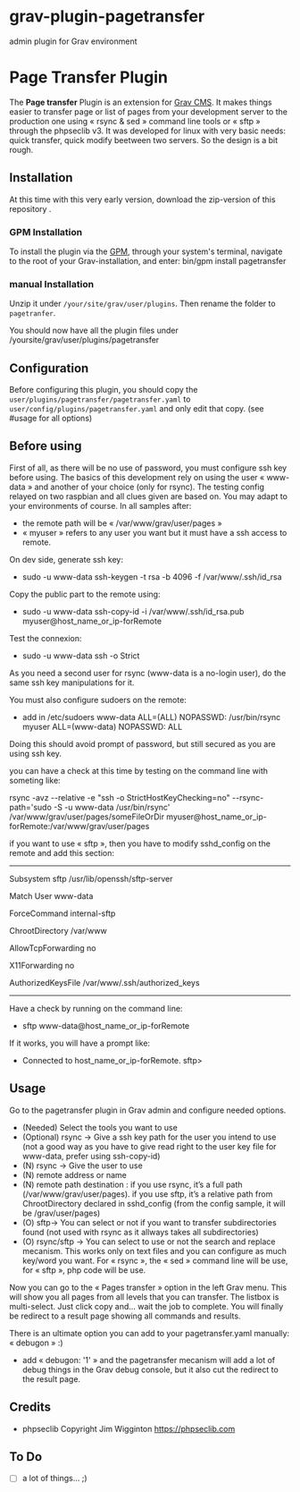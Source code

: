 # grav-plugin-pagetransfer
admin plugin for Grav environment
# Page Transfer Plugin

The **Page transfer** Plugin is an extension for [Grav CMS](http://github.com/getgrav/grav). It makes things easier to transfer page or list of pages from your development server to the production one using « rsync & sed » command line tools or « sftp » through the phpseclib v3.
It was developed for linux with very basic needs: quick transfer, quick modify beetween two servers. So the design is a bit rough.

## Installation
At this time with this very early version, download the zip-version of this repository . 

### GPM Installation
To install the plugin via the [GPM](https://learn.getgrav.org/cli-console/grav-cli-gpm), through your system's terminal, navigate to the root of your Grav-installation, and enter:
    bin/gpm install pagetransfer

### manual Installation
Unzip it under `/your/site/grav/user/plugins`. Then rename the folder to `pagetranfer`. 

You should now have all the plugin files under /yoursite/grav/user/plugins/pagetransfer

## Configuration
Before configuring this plugin, you should copy the `user/plugins/pagetransfer/pagetransfer.yaml` to `user/config/plugins/pagetransfer.yaml` and only edit that copy.
(see #usage for all options)

## Before using
First of all, as there will be no use of password, you must configure ssh key before using. The basics of this development rely on using the user « www-data » and another of your choice (only for rsync).
The testing config relayed on two raspbian and all clues given are based on. You may adapt to your environments of course.
In all samples after:
- the remote path will be « /var/www/grav/user/pages »
- « myuser » refers to any user you want but it must have a ssh access to remote.

On dev side, generate ssh key:
- sudo -u www-data ssh-keygen -t rsa -b 4096 -f /var/www/.ssh/id_rsa

Copy the public part to the remote using: 
- sudo -u www-data ssh-copy-id -i /var/www/.ssh/id_rsa.pub myuser@host_name_or_ip-forRemote

Test the connexion:
- sudo -u www-data ssh -o Strict

As you need a second user for rsync (www-data is a no-login user), do the same ssh key manipulations for it.

You must also configure sudoers on the remote: 
- add in /etc/sudoers
  www-data ALL=(ALL) NOPASSWD: /usr/bin/rsync myuser ALL=(www-data) NOPASSWD: ALL

Doing this should avoid prompt of password, but still secured as you are using ssh key.

you can have a check at this time by testing on the command line with someting like:

rsync -avz --relative -e "ssh -o StrictHostKeyChecking=no" --rsync-path='sudo -S -u www-data /usr/bin/rsync' /var/www/grav/user/pages/someFileOrDir myuser@host_name_or_ip-forRemote:/var/www/grav/user/pages

if you want to use « sftp », then you have to modify sshd_config on the remote and add this section:

------------------------

Subsystem       sftp    /usr/lib/openssh/sftp-server

Match User www-data

ForceCommand internal-sftp

ChrootDirectory /var/www

AllowTcpForwarding no

X11Forwarding no

AuthorizedKeysFile /var/www/.ssh/authorized_keys

------------------------

Have a check by running on the command line:
- sftp www-data@host_name_or_ip-forRemote

If it works, you will have a prompt like: 
- Connected to host_name_or_ip-forRemote.
sftp> 

## Usage
Go to the pagetransfer plugin in Grav admin and configure needed options. 
- (Needed) Select the tools you want to use 
- (Optional) rsync -> Give a ssh key path for the user you intend to use (not a good way as you have to give read right to the user key file for www-data, prefer using ssh-copy-id)
- (N) rsync -> Give the user to use
- (N) remote address or name
- (N) remote path destination : if you use rsync, it’s a full path (/var/www/grav/user/pages). if you use sftp, it’s a relative path from ChrootDirectory declared in sshd_config (from the config sample, it will be /grav/user/pages)
- (O) sftp-> You can select or not if you want to transfer subdirectories found (not used with rsync as it allways takes all subdirectories)
- (O) rsync/sftp -> You can select to use or not the search and replace mecanism. This works only on text files and you can configure as much key/word you want. For « rsync », the « sed » command line will be use, for « sftp », php code will be use.

Now you can go to the « Pages transfer » option in the left Grav menu.
This will show you all pages from all levels that you can transfer. The listbox is multi-select.
Just click copy and… wait the job to complete. You will finally be redirect to a result page showing all commands and results. 

There is an ultimate option you can add to your pagetransfer.yaml manually: « debugon » :) 
- add « debugon: '1' » and the pagetransfer mecanism will add a lot of debug things in the Grav debug console, but it also cut the redirect to the result page.
 
## Credits
- phpseclib Copyright Jim Wigginton https://phpseclib.com

## To Do
- [ ] a lot of things… ;)
